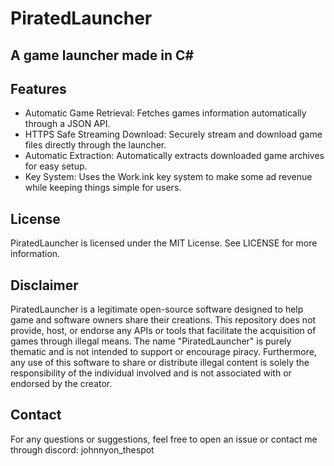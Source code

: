 # PiratedLauncher
## A game launcher made in C#

## Features
* Automatic Game Retrieval: Fetches games information automatically through a JSON API.
* HTTPS Safe Streaming Download: Securely stream and download game files directly through the launcher.
* Automatic Extraction: Automatically extracts downloaded game archives for easy setup.
* Key System: Uses the Work.ink key system to make some ad revenue while keeping things simple for users.

## License
PiratedLauncher is licensed under the MIT License. See LICENSE for more information.

## Disclaimer

PiratedLauncher is a legitimate open-source software designed to help game and software owners share their creations. This repository does not provide, host, or endorse any APIs or tools that facilitate the acquisition of games through illegal means. The name "PiratedLauncher" is purely thematic and is not intended to support or encourage piracy. Furthermore, any use of this software to share or distribute illegal content is solely the responsibility of the individual involved and is not associated with or endorsed by the creator.

## Contact

For any questions or suggestions, feel free to open an issue or contact me through discord: johnnyon_thespot
